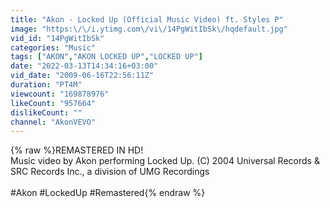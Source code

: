 ```yaml
---
title: "Akon - Locked Up (Official Music Video) ft. Styles P"
image: "https:\/\/i.ytimg.com\/vi\/14PgWitIbSk\/hqdefault.jpg"
vid_id: "14PgWitIbSk"
categories: "Music"
tags: ["AKON","AKON LOCKED UP","LOCKED UP"]
date: "2022-03-13T14:34:16+03:00"
vid_date: "2009-06-16T22:56:11Z"
duration: "PT4M"
viewcount: "169878976"
likeCount: "957664"
dislikeCount: ""
channel: "AkonVEVO"
---
```

{% raw %}REMASTERED IN HD!<br />Music video by Akon performing Locked Up. (C) 2004 Universal Records &amp; SRC Records Inc., a division of UMG  Recordings<br /><br />#Akon #LockedUp #Remastered{% endraw %}
